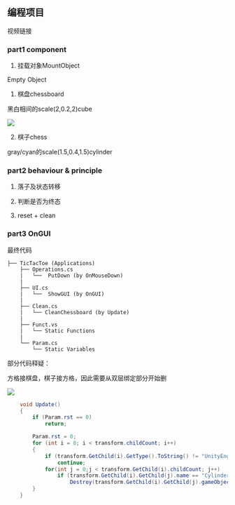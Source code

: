 ## 编程项目

视频链接

### part1 component

1. 挂载对象MountObject

Empty Object

1. 棋盘chessboard

黑白相间的scale(2,0.2,2)cube

![](https://raw.githubusercontent.com/glb400/glb400.github.io/master/_posts/img/2.png)

2. 棋子chess

gray/cyan的scale(1.5,0.4,1.5)cylinder

### part2 behaviour & principle

1. 落子及状态转移

2. 判断是否为终态

3. reset + clean

### part3 OnGUI

最终代码

```
├── TicTacToe (Applications)
    ├── Operations.cs
    |   └──  PutDown (by OnMouseDown)
    |
    ├── UI.cs
    |   └──  ShowGUI (by OnGUI)
    |
    ├── Clean.cs
    |   └── CleanChessboard (by Update)
    |
    ├── Funct.vs
    |   └── Static Functions
    |
    └── Param.cs
        └── Static Variables  
```

部分代码释疑：

方格接棋盘，棋子接方格，因此需要从双层绑定部分开始删

![](https://raw.githubusercontent.com/glb400/glb400.github.io/master/_posts/img/3.png)

```csharp
    void Update()
    {
        if (Param.rst == 0)
            return;

        Param.rst = 0;
        for (int i = 0; i < transform.childCount; i++)
        {
            if (transform.GetChild(i).GetType().ToString() != "UnityEngine.Transform")
                continue;
            for(int j = 0;j < transform.GetChild(i).childCount; j++)
                if (transform.GetChild(i).GetChild(j).name == "Cylinder")
                    Destroy(transform.GetChild(i).GetChild(j).gameObject);
        }
    }
```
